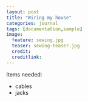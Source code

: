 ```yaml
---
layout: post
title: "Wiring my house"
categories: journal
tags: [documentation,sample]
image:
  feature: sewing.jpg
  teaser: sewing-teaser.jpg
  credit:
  creditlink:
---
```


Items needed:
* cables
* jacks
